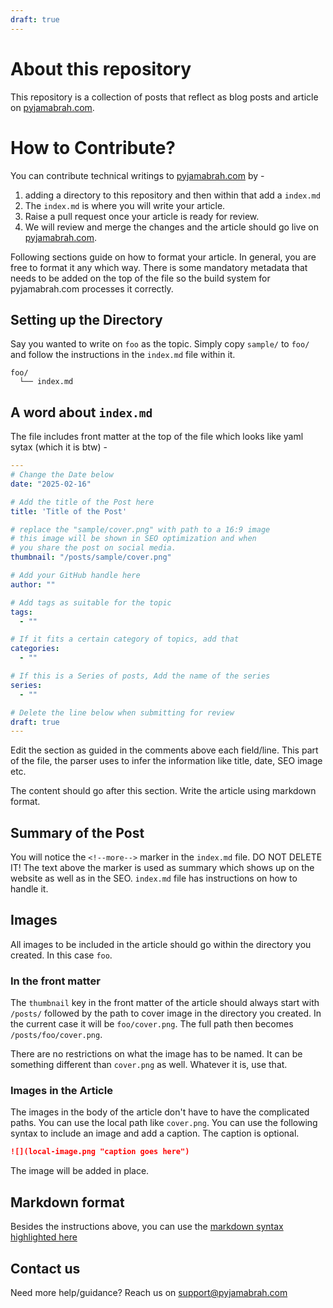 ```yaml
---
draft: true
---
```

# About this repository

This repository is a collection of posts that reflect as blog posts and article on [pyjamabrah.com](https://pyjamabrah.com).

# How to Contribute?

You can contribute technical writings to [pyjamabrah.com](https://pyjamabrah.com) by -
1. adding a directory to this repository and then within that add a `index.md`
1. The `index.md` is where you will write your article.
1. Raise a pull request once your article is ready for review.
1. We will review and merge the changes and the article should go live on [pyjamabrah.com](https://pyjamabrah.com).

Following sections guide on how to format your article. In general, you are free to format it any which way. There is some mandatory metadata that needs to be added on the top of the file so the build system for pyjamabrah.com processes it correctly.

## Setting up the Directory

Say you wanted to write on `foo` as the topic. Simply copy `sample/` to `foo/` and follow the instructions in the `index.md` file within it.

```shell
foo/
  └── index.md
```

## A word about `index.md`

The file includes front matter at the top of the file which looks like yaml sytax (which it is btw) -

```yaml
---
# Change the Date below
date: "2025-02-16"

# Add the title of the Post here
title: 'Title of the Post'

# replace the "sample/cover.png" with path to a 16:9 image
# this image will be shown in SEO optimization and when
# you share the post on social media.
thumbnail: "/posts/sample/cover.png"

# Add your GitHub handle here
author: ""

# Add tags as suitable for the topic
tags:
  - ""

# If it fits a certain category of topics, add that
categories:
  - ""

# If this is a Series of posts, Add the name of the series
series:
  - ""

# Delete the line below when submitting for review
draft: true
---
```

Edit the section as guided in the comments above each field/line. This part of the file, the parser uses to infer the information like title, date, SEO image etc.

The content should go after this section. Write the article using markdown format.


## Summary of the Post

You will notice the `<!--more-->` marker in the `index.md` file. DO NOT DELETE IT! The text above the marker is used as summary which shows up on the website as well as in the SEO. `index.md` file has instructions on how to handle it.

## Images

All images to be included in the article should go within the directory you created. In this case `foo`.

### In the front matter

The `thumbnail` key in the front matter of the article should always start with `/posts/` followed by the path to cover image in the directory you created. In the current case it will be `foo/cover.png`. The full path then becomes `/posts/foo/cover.png`.

There are no restrictions on what the image has to be named. It can be something different than `cover.png` as well. Whatever it is, use that.

### Images in the Article

The images in the body of the article don't have to have the complicated paths. You can use the local path like `cover.png`. You can use the following syntax to include an image and add a caption. The caption is optional.

```markdown
![](local-image.png "caption goes here")
```

The image will be added in place.

## Markdown format

Besides the instructions above, you can use the [markdown syntax highlighted here](https://www.markdownguide.org/cheat-sheet/)


## Contact us

Need more help/guidance? Reach us on [support@pyjamabrah.com](mailto:support@pyjamabrah.com)
